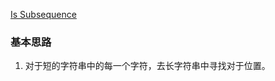 [Is Subsequence](https://leetcode.com/problems/is-subsequence/)

### 基本思路
1. 对于短的字符串中的每一个字符，去长字符串中寻找对于位置。
